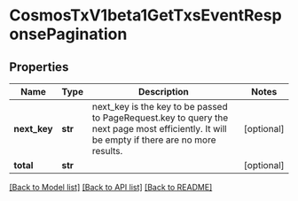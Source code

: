 # CosmosTxV1beta1GetTxsEventResponsePagination

## Properties
Name | Type | Description | Notes
------------ | ------------- | ------------- | -------------
**next_key** | **str** | next_key is the key to be passed to PageRequest.key to query the next page most efficiently. It will be empty if there are no more results. | [optional] 
**total** | **str** |  | [optional] 

[[Back to Model list]](../README.md#documentation-for-models) [[Back to API list]](../README.md#documentation-for-api-endpoints) [[Back to README]](../README.md)

